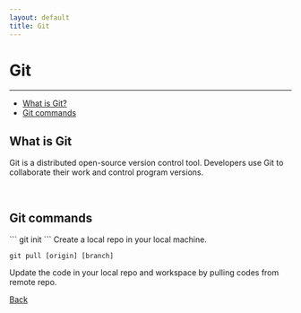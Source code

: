 ```yaml
---
layout: default
title: Git
---
```


<h1>Git</h1>
<hr>
<ul>
<li><a href="#git-definition">What is Git?</a></li>
<li><a href="#git-commands">Git commands</a></li>    
</ul>

<h2><a id="git-definition">What is Git</a></h2>
<p>
Git is a distributed open-source version control tool. Developers use Git to collaborate their work and control program versions.</p>
<br>

<h2><a id="git-commands">Git commands</a></h2>
<p>
```
git init
```
Create a local repo in your local machine.<br>

```
git pull [origin] [branch]
```
Update the code in your local repo and workspace by pulling codes from remote repo.<br>
</p>


<p><a href="https://shaofengwu123.github.io/study/study-main.html">Back</a></p>
